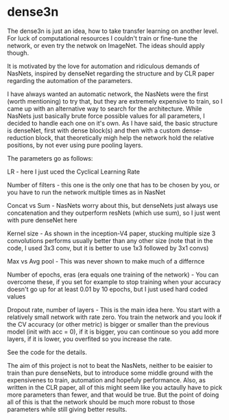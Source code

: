 # dense3n

The dense3n is just an idea, how to take transfer learning on another level. For luck of computational resources I couldn't train or fine-tune the network, or even try the netwok on ImageNet. The ideas should apply though.

It is motivated by the love for automation and ridiculous demands of NasNets, inspired by denseNet regarding the structure and by CLR paper regarding the automation of the parameters.

I have always wanted an automatic network, the NasNets were the first (worth mentioning) to try that, but they are extremely expensive to train, so I came up with an alternative way to search for the architecture. While NasNets just basically brute force possible values for all parameters, I decided to handle each one on it's own. As I have said, the basic structure is denseNet, first with dense block(s) and then with a custom dense-reduction block, that theoretically migh help the network hold the relative positions, by not ever using pure pooling layers.

The parameters go as follows:
  
  LR - here I just uced the Cyclical Learning Rate
  
  Number of filters - this one is the only one that has to be chosen by you, or you have to run the network multiple times as in NasNet
  
  Concat vs Sum - NasNets worry about this, but denseNets just always use concatenation and they outperform resNets (which use sum), so I just went with pure denseNet here
  
  Kernel size - As shown in the inception-V4 paper, stucking multiple size 3 convolutions performs usually better than any other size (note that in the code, I used 3x3 conv, but it is better to use 1x3 followed by 3x1 convs)
  
  Max vs Avg pool - This was never shown to make much of a differnce
  
  Number of epochs, eras (era equals one training of the network) - You can overcome these, if you set for example to stop training when your accuracy doesn't go up for at least 0.01 by 10 epochs, but I just used hard coded values
  
  Dropout rate, number of layers - This is the main idea here. You start with a relatively small network with rate zero. You train the network and you look if the CV accuracy (or other metric) is bigger or smaller than the previous model (init with acc = 0), if it is bigger, you can continoue so you add more layers, if it is lower, you overfited so you increase the rate.
                                   
See the code for the details.

The aim of this project is not to beat the NasNets, neither to be eaisier to train than pure denseNets, but to introduce some middle ground with the expensivenes to train, automation and hopefuly performance. Also, as written in the CLR paper, all of this might seem like you actaully have to pick more parameters than fewer, and that would be true. But the point of doing all of this is that the network should be much more robust to those parameters while still giving better results.
